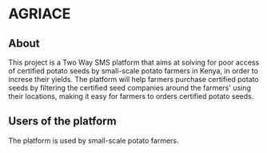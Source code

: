 # AGRIACE
## About
This project is a Two Way SMS platform that aims at solving for poor access of certified potato seeds by small-scale potato farmers in Kenya, in order to increse their yields. The platform will help farmers purchase certified potato seeds by filtering the certified seed companies around the farmers' using their locations, making it easy for farmers to orders certified potato seeds.
## Users of the platform
The platform is used by small-scale potato farmers.
